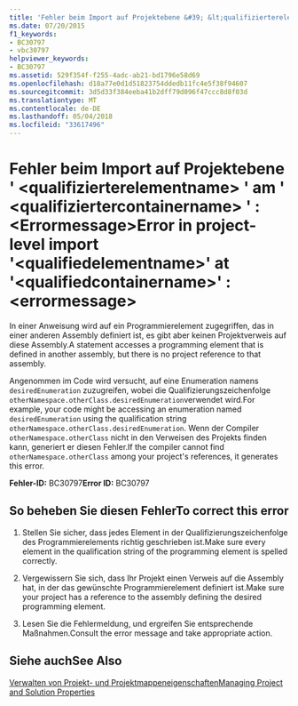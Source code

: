 ```yaml
---
title: 'Fehler beim Import auf Projektebene &#39; &lt;qualifizierterelementname&gt; &#39; am &#39; &lt;qualifiziertercontainername&gt; &#39; : &lt;Errormessage&gt;'
ms.date: 07/20/2015
f1_keywords:
- BC30797
- vbc30797
helpviewer_keywords:
- BC30797
ms.assetid: 529f354f-f255-4adc-ab21-bd1796e58d69
ms.openlocfilehash: d18a77e0d1d51823754ddedb11fc4e5f38f94607
ms.sourcegitcommit: 3d5d33f384eeba41b2dff79d096f47ccc8d8f03d
ms.translationtype: MT
ms.contentlocale: de-DE
ms.lasthandoff: 05/04/2018
ms.locfileid: "33617496"
---
```

# <a name="error-in-project-level-import-39ltqualifiedelementnamegt39-at-39ltqualifiedcontainernamegt39--lterrormessagegt"></a><span data-ttu-id="a9358-102">Fehler beim Import auf Projektebene &#39; &lt;qualifizierterelementname&gt; &#39; am &#39; &lt;qualifiziertercontainername&gt; &#39; : &lt;Errormessage&gt;</span><span class="sxs-lookup"><span data-stu-id="a9358-102">Error in project-level import &#39;&lt;qualifiedelementname&gt;&#39; at &#39;&lt;qualifiedcontainername&gt;&#39; : &lt;errormessage&gt;</span></span>
<span data-ttu-id="a9358-103">In einer Anweisung wird auf ein Programmierelement zugegriffen, das in einer anderen Assembly definiert ist, es gibt aber keinen Projektverweis auf diese Assembly.</span><span class="sxs-lookup"><span data-stu-id="a9358-103">A statement accesses a programming element that is defined in another assembly, but there is no project reference to that assembly.</span></span>  
  
 <span data-ttu-id="a9358-104">Angenommen im Code wird versucht, auf eine Enumeration namens `desiredEnumeration` zuzugreifen, wobei die Qualifizierungszeichenfolge `otherNamespace.otherClass.desiredEnumeration`verwendet wird.</span><span class="sxs-lookup"><span data-stu-id="a9358-104">For example, your code might be accessing an enumeration named `desiredEnumeration` using the qualification string `otherNamespace.otherClass.desiredEnumeration`.</span></span> <span data-ttu-id="a9358-105">Wenn der Compiler `otherNamespace.otherClass` nicht in den Verweisen des Projekts finden kann, generiert er diesen Fehler.</span><span class="sxs-lookup"><span data-stu-id="a9358-105">If the compiler cannot find `otherNamespace.otherClass` among your project's references, it generates this error.</span></span>  
  
 <span data-ttu-id="a9358-106">**Fehler-ID:** BC30797</span><span class="sxs-lookup"><span data-stu-id="a9358-106">**Error ID:** BC30797</span></span>  
  
## <a name="to-correct-this-error"></a><span data-ttu-id="a9358-107">So beheben Sie diesen Fehler</span><span class="sxs-lookup"><span data-stu-id="a9358-107">To correct this error</span></span>  
  
1.  <span data-ttu-id="a9358-108">Stellen Sie sicher, dass jedes Element in der Qualifizierungszeichenfolge des Programmierelements richtig geschrieben ist.</span><span class="sxs-lookup"><span data-stu-id="a9358-108">Make sure every element in the qualification string of the programming element is spelled correctly.</span></span>  
  
2.  <span data-ttu-id="a9358-109">Vergewissern Sie sich, dass Ihr Projekt einen Verweis auf die Assembly hat, in der das gewünschte Programmierelement definiert ist.</span><span class="sxs-lookup"><span data-stu-id="a9358-109">Make sure your project has a reference to the assembly defining the desired programming element.</span></span>  
  
3.  <span data-ttu-id="a9358-110">Lesen Sie die Fehlermeldung, und ergreifen Sie entsprechende Maßnahmen.</span><span class="sxs-lookup"><span data-stu-id="a9358-110">Consult the error message and take appropriate action.</span></span>  
  
## <a name="see-also"></a><span data-ttu-id="a9358-111">Siehe auch</span><span class="sxs-lookup"><span data-stu-id="a9358-111">See Also</span></span>  
  
 [<span data-ttu-id="a9358-112">Verwalten von Projekt- und Projektmappeneigenschaften</span><span class="sxs-lookup"><span data-stu-id="a9358-112">Managing Project and Solution Properties</span></span>](/visualstudio/ide/managing-project-and-solution-properties)  
 
